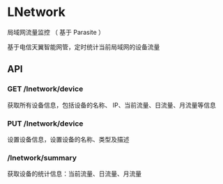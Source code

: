 # LNetwork

局域网流量监控 （ 基于 Parasite ）

基于电信天翼智能网管，定时统计当前局域网的设备流量

## API
### GET /lnetwork/device

获取所有设备信息，包括设备的名称、 IP、当前流量、日流量、月流量等信息

### PUT /lnetwork/device 

设置设备信息，设置设备的名称、类型及描述

### /lnetwork/summary

获取设备的统计信息：当前流量、日流量、月流量
